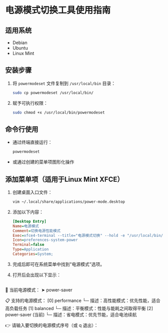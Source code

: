 
# 电源模式切换工具使用指南

## 适用系统
- Debian
- Ubuntu
- Linux Mint

## 安装步骤

1. 将 `powermodeset` 文件复制到 `/usr/local/bin` 目录：
   ```bash
   sudo cp powermodeset /usr/local/bin/
   ```

2. 赋予可执行权限：
   ```bash
   sudo chmod +x /usr/local/bin/powermodeset
   ```

## 命令行使用
- 通过终端直接运行：
  ```bash
  powermodeset
  ```
- 或通过创建的菜单项图形化操作


## 添加菜单项（适用于Linux Mint XFCE）

1. 创建桌面入口文件：
   ```bash
   vim ~/.local/share/applications/power-mode.desktop
   ```

2. 添加以下内容：
   ```ini
   [Desktop Entry]
   Name=电源模式
   Comment=切换电源性能模式
   Exec=xfce4-terminal --title="电源模式切换" --hold -e "/usr/local/bin/powermodeset"
   Icon=preferences-system-power
   Terminal=false
   Type=Application
   Categories=System;
   ```

3. 完成后即可在系统菜单中找到"电源模式"选项。
4. 打开后会出现以下显示：
   ```
🔋 当前电源模式：
    ➤ power-saver

📋 支持的电源模式：
  [0] performance 
       └─ 描述：高性能模式：优先性能，适合高负载任务
  [1] balanced 
       └─ 描述：平衡模式：性能与能耗之间取得平衡
  [2] power-saver (当前)
       └─ 描述：省电模式：优先节能，适合电池续航

👉 请输入要切换的电源模式序号（或 q 退出）：
   ```
